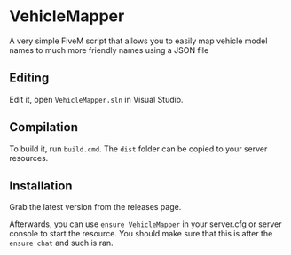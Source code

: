 # VehicleMapper
A very simple FiveM script that allows you to easily map vehicle model names to much more friendly names using a JSON file

## Editing

Edit it, open `VehicleMapper.sln` in Visual Studio.

## Compilation

To build it, run `build.cmd`. The `dist` folder can be copied to your server resources.

## Installation

Grab the latest version from the releases page.

Afterwards, you can use `ensure VehicleMapper` in your server.cfg or server console to start the resource. You should make sure that this is after the `ensure chat` and such is ran.